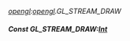 _[opengl](../../modules/opengl/opengl-module.md):[opengl](../../modules/opengl/opengl-module.md).GL\_STREAM\_DRAW_
##### Const GL\_STREAM\_DRAW:[Int](../../modules/wonkey/wonkey-types-int.md)
